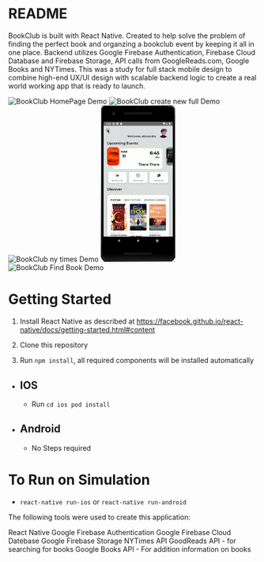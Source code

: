 # README

BookClub is built with React Native. Created to help solve the problem of finding the perfect book and organzing a bookclub event by keeping it all in one place. Backend utilizes Google Firebase Authentication, Firebase Cloud Database and Firebase Storage, API calls from GoogleReads.com, Google Books and NYTimes. 
This was a study for full stack mobile design to combine high-end UX/UI design with scalable backend logic to create a real world working app that is ready to launch. 

<img src="./src/utils/BookClub-ScrollingHomepage.gif" alt="BookClub HomePage Demo" width="30%"> 
<img src="./src/utils/createnewandroid-full.gif" alt="BookClub create new full Demo" width="30%"> 
<img src="./src/utils/NYTIMESSeeAndroid.gif" alt="BookClub ny times Demo" width="30%"> 
<img src="./src/utils/signinlogout.gif" alt="BookClub sign in log out Demo" width="30%"> 
<img src="./src/utils/Create1.gif" alt="BookClub Find Book Demo" width="30%"> 

# Getting Started

1. Install React Native as described at https://facebook.github.io/react-native/docs/getting-started.html#content

2. Clone this repository

3. Run ```npm install```, all required components will be installed automatically

* ## IOS
  * Run ```cd ios pod install```

* ## Android
  * No Steps required

# To Run on Simulation
  * ```react-native run-ios``` or ```react-native run-android```





The following tools were used to create this application:

React Native
Google Firebase Authentication
Google Firebase Cloud Datebase
Google Firebase Storage
NYTimes API
GoodReads API - for searching for books
Google Books API - For addition information on books
